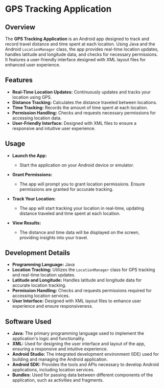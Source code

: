 # GPS Tracking Application

## Overview

The **GPS Tracking Application** is an Android app designed to track and record travel distance and time spent at each location. Using Java and the Android `LocationManager` class, the app provides real-time location updates, handles latitude and longitude data, and checks for necessary permissions. It features a user-friendly interface designed with XML layout files for enhanced user experience.

## Features

- **Real-Time Location Updates:** Continuously updates and tracks your location using GPS.
- **Distance Tracking:** Calculates the distance traveled between locations.
- **Time Tracking:** Records the amount of time spent at each location.
- **Permission Handling:** Checks and requests necessary permissions for accessing location data.
- **User-Friendly Interface:** Designed with XML files to ensure a responsive and intuitive user experience.

## Usage

- **Launch the App:**
  - Start the application on your Android device or emulator.

- **Grant Permissions:**
  - The app will prompt you to grant location permissions. Ensure permissions are granted for accurate tracking.

- **Track Your Location:**
  - The app will start tracking your location in real-time, updating distance traveled and time spent at each location.

- **View Results:**
  - The distance and time data will be displayed on the screen, providing insights into your travel.

## Development Details

- **Programming Language:** Java
- **Location Tracking:** Utilizes the `LocationManager` class for GPS tracking and real-time location updates.
- **Latitude and Longitude:** Handles latitude and longitude data for accurate location tracking.
- **Permission Handling:** Checks and requests permissions required for accessing location services.
- **User Interface:** Designed with XML layout files to enhance user experience and ensure responsiveness.

## Software Used

- **Java:** The primary programming language used to implement the application's logic and functionality.
- **XML:** Used for designing the user interface and layout of the app, ensuring a responsive and intuitive experience.
- **Android Studio:** The integrated development environment (IDE) used for building and managing the Android application.
- **Android SDK:** Provides the tools and APIs necessary to develop Android applications, including location services.
- **Bundles:** Used for passing data between different components of the application, such as activities and fragments.
